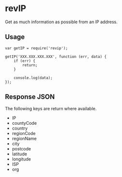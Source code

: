# revIP
Get as much information as possible from an IP address.

## Usage

    var getIP = require('revip');

    getIP('XXX.XXX.XXX.XXX', function (err, data) {
        if (err) {
            return;
        }

        console.log(data);
    });

## Response JSON
The following keys are return where available.

* IP
* countyCode
* country
* regionCode
* regionName
* city
* postcode
* latitude
* longitude
* ISP
* org